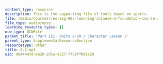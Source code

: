 ```yaml
---
content_type: resource
description: This is the supporting file of tools based on sports.
file: /media/courses/res-21g-003-learning-chinese-a-foundation-course-in-mandarin-spring-2011/9644443d0a282d5a92277759ffb01e29_8.2.mp3
file_type: audio/mpeg
learning_resource_types: []
ocw_type: OCWFile
parent_title: 'Part III: Units 8-10 / Character Lesson 7'
parent_type: SupplementalResourceSection
resourcetype: Other
title: 8.2.mp3
uid: 9644443d-0a28-2d5a-9227-7759ffb01e29
---
```

